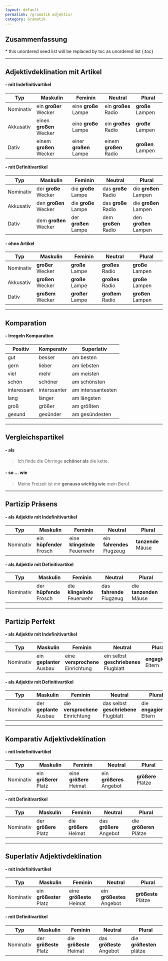 ```yaml
---
layout: default
permalink: /gramatik adjektiv/
category: Gramatik
---
```


<nav>
  <h2>Zusammenfassung</h2>
  * this unordered seed list will be replaced by toc as unordered list
  {:toc}
</nav>

---

## Adjektivdeklination mit Artikel

#### - mit Indefinitivartikel

Typ | Maskulin | Feminin | Neutral | Plural
-----|----------|---------|---------|------
Nominativ | ein **großer** Wecker | eine **große** Lampe | ein **großes** Radio | **große** Lampen
Akkusativ | einen **großen** Wecker | eine **große** Lampe | ein **großes** Radio | **große** Lampen
Dativ | einem **großen** Wecker | einer **großen** Lampe | einem **großen** Radio | **großen** Lampen

#### - mit Definitivartikel

Typ | Maskulin | Feminin | Neutral | Plural
-----|----------|---------|---------|------
Nominativ | der **große** Wecker | die **große** Lampe | das **große** Radio | die **großen** Lampen
Akkusativ | den **großen** Wecker | die **große** Lampe | das **große** Radio | die **großen** Lampen
Dativ | dem **großen** Wecker | der **großen** Lampe | dem **großen** Radio | den **großen** Lampen

#### - ohne Artikel

Typ | Maskulin | Feminin | Neutral | Plural
-----|----------|---------|---------|------
Nominativ | **großer** Wecker | **große** Lampe | **großes** Radio | **große** Lampen
Akkusativ | **großen** Wecker | **große** Lampe | **großes** Radio | **große** Lampen
Dativ | **großem** Wecker | **großer** Lampe | **großem** Radio | **großen** Lampen

--- 

## Komparation

#### - Irregeln Komparation

Positiv | Komperativ | Superlativ
--------|------------|------------
gut | besser | am besten
gern | lieber | am liebsten
viel | mehr | am meisten
schön | schöner | am schönsten
interessant | interssanter | am interssantesten
lang | länger | am längsten
groß | größer | am größten
gesund | gesünder | am gesündesten

--- 

## Vergleichspartikel

#### - als

> Ich finde die Ohrringe **schöner als** die kette.

#### - so … wie

> Meine Freizeit ist mir **genauso wichtig wie** mein Beruf.

--- 

## Partizip Präsens

#### - als Adjektiv mit Indefinitivartikel

Typ | Maskulin | Feminin | Neutral | Plural
-----|----------|---------|---------|------
Nominativ | ein **hüpfender** Frosch | eine **klingelnde** Feuerwehr | ein **fahrendes** Flugzeug | **tanzende** Mäuse

#### - als Adjektiv mit Definitivartikel

Typ | Maskulin | Feminin | Neutral | Plural
-----|----------|---------|---------|------
Nominativ | der **hüpfende** Frosch | die **klingelnde** Feuerwehr | das **fahrende** Flugzeug | die **tanzenden** Mäuse


--- 

## Partizip Perfekt

#### - als Adjektiv mit Indefinitivartikel

Typ | Maskulin | Feminin | Neutral | Plural
-----|----------|---------|---------|------
Nominativ | ein **geplanter** Ausbau | eine **versprochene** Einrichtung | ein selbst **geschriebenes** Flugblatt | **engagierte** Eltern

#### - als Adjektiv mit Definitivartikel

Typ | Maskulin | Feminin | Neutral | Plural
-----|----------|---------|---------|------
Nominativ | der **geplante** Ausbau | die **versprochene** Einrichtung | das selbst **geschriebene** Flugblatt | die **engagierten** Eltern

--- 

## Komparativ Adjektivdeklination

#### - mit Indefinitivartikel

Typ | Maskulin | Feminin | Neutral | Plural
-----|----------|---------|---------|------
Nominativ | ein **größerer** Platz | eine **größere** Heimat | ein **größeres** Angebot | **größere** Plätze

#### - mit Definitivartikel

Typ | Maskulin | Feminin | Neutral | Plural
-----|----------|---------|---------|------
Nominativ | der **größere** Platz | die **größere** Heimat | das **größere** Angebot | die **größeren** Plätze

--- 

## Superlativ Adjektivdeklination

#### - mit Indefinitivartikel

Typ | Maskulin | Feminin | Neutral | Plural
-----|----------|---------|---------|------
Nominativ | ein **größester** Platz | eine **größeste** Heimat | ein **größestes** Angebot | **größeste** Plätze

#### - mit Definitivartikel

Typ | Maskulin | Feminin | Neutral | Plural
-----|----------|---------|---------|------
Nominativ | der **größeste** Platz | die **größeste** Heimat | das **größeste** Angebot | die **größesten** plätze
